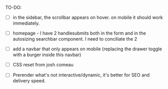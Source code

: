 TO-DO: 

- [ ] in the sidebar, the scrollbar appears on hover. on mobile it should work immediately.

- [ ] homepage - I have 2 handlesubmits both in the form and in the autosizing 
searchbar component. I need to conciliate the 2
- [ ] add a navbar that only appears on mobile (replacing the drawer toggle with a burger inside this navbar)

- [ ] CSS reset from josh comeau
- [ ] Prerender what's not interactive/dynamic, it's better for SEO and delivery speed.
